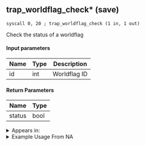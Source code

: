 ## trap_worldflag_check* (save)

`syscall 0, 20 ; trap_worldflag_check (1 in, 1 out)`

Check the status of a worldflag

#### Input parameters
| Name | Type | Description
|------|------|------------
| id   | int   | Worldflag ID


#### Return Parameters
| Name | Type
|------|-----
| status   | bool   


<details>
	<summary>Appears in:</summary>

</details>

<details>
	<summary>Example Usage From NA</summary>
```

```
</details>

